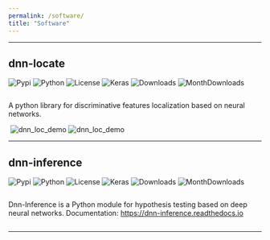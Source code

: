 ```yaml
---
permalink: /software/
title: "Software"
---
```

- - -
## dnn-locate

![Pypi](https://badge.fury.io/py/dnn-locate.svg)
![Python](https://img.shields.io/badge/python-3-blue.svg)
![License](https://img.shields.io/pypi/l/keras-bert.svg)
![Keras](https://img.shields.io/badge/keras-tf.keras-red.svg)
![Downloads](https://static.pepy.tech/badge/dnn-locate)
![MonthDownloads](https://pepy.tech/badge/dnn-locate/month)

![<img src="https://github.com/statmlben/dnn-locate/blob/master/logos/logo_cover.png">](https://github.com/statmlben/dnn-locate)

A python library for discriminative features localization based on neural networks.

![<img src="https://github.com/statmlben/dnn-locate/blob/master/logos/demo.png">](https://github.com/statmlben/dnn-locate)
![dnn_loc_demo](https://github.com/statmlben/dnn-locate/blob/master/logos/demo.png)
![dnn_loc_demo](dnn_loc_demo.png)

- - -
## dnn-inference

![Pypi](https://badge.fury.io/py/dnn-inference.svg)
![Python](https://img.shields.io/badge/python-3-blue.svg)
![License](https://img.shields.io/pypi/l/keras-bert.svg)
![Keras](https://img.shields.io/badge/keras-tf.keras-red.svg)
![Downloads](https://static.pepy.tech/badge/dnn-inference)
![MonthDownloads](https://pepy.tech/badge/dnn-inference/month)

![<img src="https://github.com/statmlben/dnn-inference/blob/master/logo/logo_header.png">](https://github.com/statmlben/dnn-inference)

Dnn-Inference is a Python module for hypothesis testing based on deep neural networks. Documentation: https://dnn-inference.readthedocs.io

![<img src="https://github.com/statmlben/dnn-inference/blob/master/logo/demo_result.png">](https://dnn-inference.readthedocs.io)

- - -
